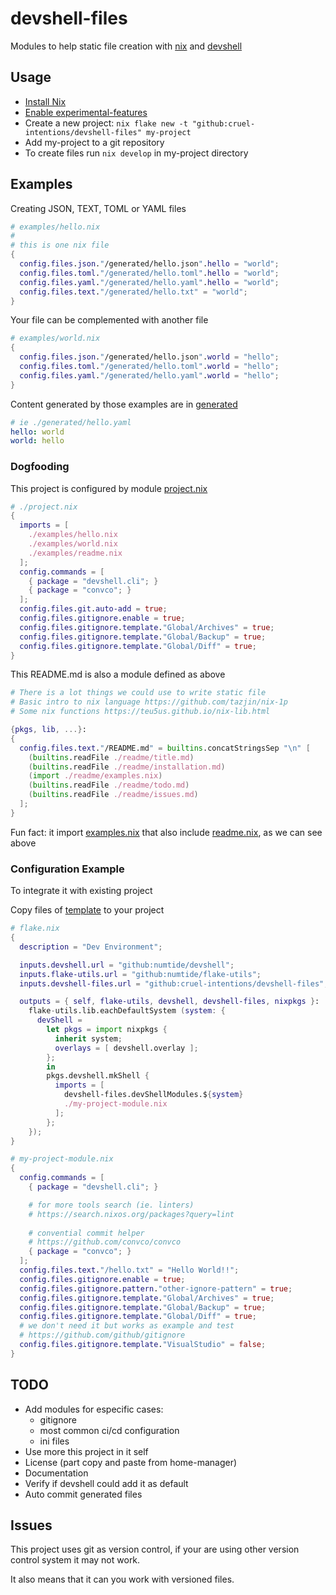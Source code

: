 # devshell-files

Modules to help static file creation with [nix](https://nixos.org/guides/how-nix-works.html) and [devshell](https://github.com/numtide/devshell)

## Usage

- [Install Nix](https://nixos.org/download.html#nix-quick-install)
- [Enable experimental-features](https://nixos.wiki/wiki/Flakes#Non-NixOS)
- Create a new project: `nix flake new -t "github:cruel-intentions/devshell-files" my-project`
- Add my-project to a git repository
- To create files run `nix develop` in my-project directory

## Examples

Creating JSON, TEXT, TOML or YAML files

```nix
# examples/hello.nix
#
# this is one nix file
{
  config.files.json."/generated/hello.json".hello = "world";
  config.files.toml."/generated/hello.toml".hello = "world";
  config.files.yaml."/generated/hello.yaml".hello = "world";
  config.files.text."/generated/hello.txt" = "world";
}

```

Your file can be complemented with another file

```nix
# examples/world.nix
{
  config.files.json."/generated/hello.json".world = "hello";
  config.files.toml."/generated/hello.toml".world = "hello";
  config.files.yaml."/generated/hello.yaml".world = "hello";
}

```

Content generated by those examples are in [generated](./generated/)

```YAML
# ie ./generated/hello.yaml
hello: world
world: hello

```

### Dogfooding

This project is configured by module [project.nix](./project.nix)

```nix
# ./project.nix
{
  imports = [
    ./examples/hello.nix
    ./examples/world.nix
    ./examples/readme.nix
  ];
  config.commands = [
    { package = "devshell.cli"; }
    { package = "convco"; }
  ];
  config.files.git.auto-add = true;
  config.files.gitignore.enable = true;
  config.files.gitignore.template."Global/Archives" = true;
  config.files.gitignore.template."Global/Backup" = true;
  config.files.gitignore.template."Global/Diff" = true;
}

```

This README.md is also a module defined as above

```nix
# There is a lot things we could use to write static file
# Basic intro to nix language https://github.com/tazjin/nix-1p
# Some nix functions https://teu5us.github.io/nix-lib.html

{pkgs, lib, ...}:
{
  config.files.text."/README.md" = builtins.concatStringsSep "\n" [
    (builtins.readFile ./readme/title.md)
    (builtins.readFile ./readme/installation.md)
    (import ./readme/examples.nix)
    (builtins.readFile ./readme/todo.md)
    (builtins.readFile ./readme/issues.md)
  ];
}

```

Fun fact: it import [examples.nix](./examples/readme/examples.nix)
that also include [readme.nix](./examples/readme.nix), as we can see above


### Configuration Example

To integrate it with existing project

Copy files of [template](./template/) to your project

```nix
# flake.nix
{
  description = "Dev Environment";

  inputs.devshell.url = "github:numtide/devshell";
  inputs.flake-utils.url = "github:numtide/flake-utils";
  inputs.devshell-files.url = "github:cruel-intentions/devshell-files";

  outputs = { self, flake-utils, devshell, devshell-files, nixpkgs }:
    flake-utils.lib.eachDefaultSystem (system: {
      devShell =
        let pkgs = import nixpkgs {
          inherit system;
          overlays = [ devshell.overlay ];
        };
        in
        pkgs.devshell.mkShell {
          imports = [
            devshell-files.devShellModules.${system}
            ./my-project-module.nix
          ];
        };
    });
}

```

```nix
# my-project-module.nix
{
  config.commands = [
    { package = "devshell.cli"; }

    # for more tools search (ie. linters)
    # https://search.nixos.org/packages?query=lint
  
    # convential commit helper
    # https://github.com/convco/convco
    { package = "convco"; }
  ];
  config.files.text."/hello.txt" = "Hello World!!";
  config.files.gitignore.enable = true;
  config.files.gitignore.pattern."other-ignore-pattern" = true;
  config.files.gitignore.template."Global/Archives" = true;
  config.files.gitignore.template."Global/Backup" = true;
  config.files.gitignore.template."Global/Diff" = true;
  # we don't need it but works as example and test
  # https://github.com/github/gitignore
  config.files.gitignore.template."VisualStudio" = false;
}

```

## TODO

- Add modules for especific cases:
  - gitignore
  - most common ci/cd configuration
  - ini files
- Use more this project in it self
- License (part copy and paste from home-manager)
- Documentation
- Verify if devshell could add it as default
- Auto commit generated files

## Issues

This project uses git as version control, if your are using other version control system it may not work.

It also means that it can you work with versioned files.
